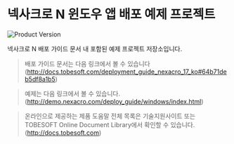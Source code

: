 # 넥사크로 N 윈도우 앱 배포 예제 프로젝트

![Product Version](https://img.shields.io/badge/Nexacro-v21.0.0.100-blue.svg)

넥사크로 N 배포 가이드 문서 내 포함된 예제 프로젝트 저장소입니다.

> 배포 가이드 문서는 다음 링크에서 볼 수 있습니다 (http://docs.tobesoft.com/deployment_guide_nexacro_17_ko#64b71deb5df8a1b5)

> 예제는 다음 링크에서 볼 수 있습니다. (http://demo.nexacro.com/deploy_guide/windows/index.html)

> 온라인으로 제공하는 제품 도움말 전체 목록은 기술지원사이트 또는 TOBESOFT Online Document Library에서 확인할 수 있습니다. (http://docs.tobesoft.com)
